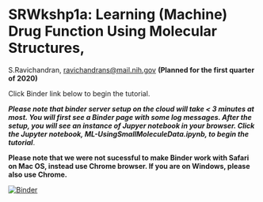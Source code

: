 # SRWkshp1a: Learning (Machine) Drug Function Using Molecular Structures, 
S.Ravichandran, ravichandrans@mail.nih.gov
**(Planned for the first quarter of 2020)**

Click Binder link below to begin the tutorial. 

***Please note that binder server setup on the cloud will take < 3 minutes at most. You will first see a Binder page with some log messages. After the setup, you will see an instance of Jupyer notebook in your browser. Click the Jupyter notebook, ML-UsingSmallMoleculeData.ipynb, to begin the tutorial***.

**Please note that we were not sucessful to make Binder work with Safari on Mac OS, instead use Chrome browser. If you are on Windows, please also use Chrome.**

[![Binder](https://mybinder.org/badge_logo.svg)](https://mybinder.org/v2/gh/ravichas/SRWkshp1a/master)
